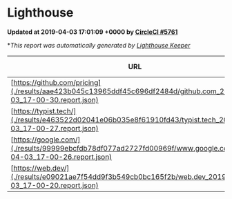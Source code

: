 
# Lighthouse

**Updated at 2019-04-03 17:01:09 +0000 by [CircleCI #5761](https://circleci.com/gh/ItinerisLtd/lighthouse-keeper-example/5761)**

**This report was automatically generated by [Lighthouse Keeper](https://github.com/itinerisltd/lighthouse-keeper)*

| URL | Performance | Accessibility | Best Practices | SEO | PWA | Updated At |
| --- | --- | --- | --- | --- | --- | --- |
| [https://github.com/pricing](./results/aae423b045c13965ddf45c696df2484d/github.com_2019-04-03_17-00-30.report.json) | 0.87 | 0.89 | 0.93 | 0.9 | 0.58 | 2019-04-03T17:00:30.074Z |
| [https://typist.tech/](./results/e463522d02041e06b035e8f61910fd43/typist.tech_2019-04-03_17-00-27.report.json) | 1 |  |  |  |  | 2019-04-03T17:00:27.238Z |
| [https://google.com/](./results/99999ebcfdb78df077ad2727fd00969f/www.google.com_2019-04-03_17-00-26.report.json) | 0.95 | 0.71 | 0.93 | 0.82 | 0.58 | 2019-04-03T17:00:26.962Z |
| [https://web.dev/](./results/e09021ae7f54dd9f3b549cb0bc165f2b/web.dev_2019-04-03_17-00-20.report.json) | 0.97 | 0.93 | 1 | 0.96 | 1 | 2019-04-03T17:00:20.109Z |
